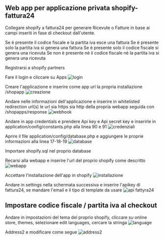 ## Web app per applicazione privata shopify-fattura24

Collegare shopify a fattura24 per generare Ricevute o Fatture in base ai campi inseriti in fase di checkout dall'utente.

Se è presente il codice fiscale e la partita iva esce una fattura
Se è presente solo la partita iva si genera una fattura
Se è presente solo il codice fiscale si genera una ricevuta
Se non è presente nè il codice fiscale nè la partita iva si genera una ricevuta


Registrarsi a shopify partners

Fare il login e cliccare su Apps
![login](https://i.imgur.com/lq9h8PL.png)

Creare l'applicazione e inserire come app url la propria installazione /shopapp
![creazione](https://i.imgur.com/JXejsss.png)

Andare nelle informazioni dell'applicazione e inserire in whitelisted redirection url(s) le url sia https sia http della propria webapp seguida con /shopapps/response
![webhook](https://i.imgur.com/nJpxWXt.png)

Andare in app credentials e prendere Api key e Api secret key e inserirle in application/config/constants.php alla linea 90 e 91
![credenziali](https://i.imgur.com/p4yxlg8.png)

Aprire il file application/config/database.php e aggiungere le proprie informazioni alla linea 17-18-19
![database](https://i.imgur.com/mbry9eT.png)

Importare shopify.sql nel proprio database 

Recarsi alla webapp e inserire l'url del proprio shopify come descritto
![webapp](https://i.imgur.com/YUioJXn.png)

Accettare l'installazione dell'app in shopify
![installazione](https://i.imgur.com/qGpYjhT.png)

Andare in settings nella schermata successiva e inserire l'apikey di fattura24, se mandare l'email e il tipo di template da usare
![api fattyra24](https://i.imgur.com/aXp0ktr.png)

## Impostare codice fiscale / partita iva al checkout

Andare in impostazioni del tema del proprio shopify, cliccare su online store, themes, selezionare edit languages, cercare la stringa 
![language](https://i.imgur.com/7tHCOuv.png)

Address2 e modificare come segue
![address2](https://i.imgur.com/hV9raVf.png)
